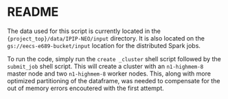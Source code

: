 # README

The data used for this script is currently located in the `{project_top}/data/IPIP-NEO/input`
directory. It is also located on the `gs://eecs-e689-bucket/input` location for
the distributed Spark jobs. 

To run the code, simply run the `create _cluster` shell script followed by the
`submit_job` shell script. This will create a cluster with an `n1-highmem-8`
master node and two `n1-highmem-8` worker nodes. This, along with more optimized
partitioning of the dataframe, was needed to compensate for the out of memory
errors encoutered with the first attempt. 